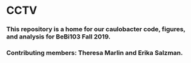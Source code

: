 # CCTV
### This repository is a home for our caulobacter code, figures, and analysis for BeBi103 Fall 2019. 

### Contributing members: Theresa Marlin and Erika Salzman.

